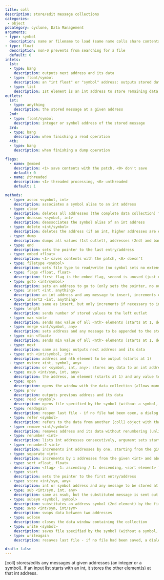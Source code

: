 ```yaml
---
title: coll
description: store/edit message collections
categories:
 - object
pdcategory: cyclone, Data Management
arguments:
- type: symbol
  description: name or filename to load (same name colls share contents)
- type: float
  description: non-0 prevents from searching for a file
  default: 0
inlets:
  1st:
  - type: bang
    description: outputs next address and its data
  - type: float/symbol
    description: an "int float" or "symbol" address: outputs stored data
  - type: list
    description: 1st element is an int address to store remaining data to
outlets:
  1st:
  - type: anything
    description: the stored message at a given address
  2nd:
  - type: float/symbol
    description: integer or symbol address of the stored message
  3rd:
  - type: bang
    description: when finishing a read operation
  4th:
  - type: bang
    description: when finishing a dump operation

flags:
  - name: @embed
    description: <1> save contents with the patch, <0> don't save
    default: 0
  - name: @threaded
    description: <1> threaded processing, <0> unthreaded
    default: 1

methods:
  - type: assoc <symbol, int>
    description: associates a symbol alias to an int address
  - type: clear
    description: deletes all addresses (the complete data collection) from [coll]
  - type: deassoc <symbol, int>
    description: deassociates the symbol alias of an int address
  - type: delete <int/symbol>
    description: deletes the address (if an int, higher addresses are decremented by 1)
  - type: dump
    description: dumps all values (1st outlet), addresses (2nd) and bangs (4th) when done
  - type: end
    description: sets the pointer to the last entry/address
  - type: embed <float>
    description: <1> saves contents with the patch, <0> doesn't
  - type: filetype <symbol>
    description: sets file type to read/write (no symbol sets no extension: default)
  - type: flags <float, float>
    description: first flag is the embed flag, second is unused (just use 'embed' instead)
  - type: goto <int/symbol>
    description: sets an address to go to (only sets the pointer, no output)
  - type: insert <int, anything>
    description: an int address and any message to insert, increments equal/greater addresses
  - type: insert2 <int, anything>
    description: same as insert, but only increments if necessary to include the new address
  - type: length
    description: sends number of stored values to the left outlet
  - type: max <int>
    description: sends max value of all <nth> elements (starts at 1, default) on left outlet
  - type: merge <int/symbol, any>
    description: sets address and any message to be appended to the stored message
  - type: min <float>
    description: sends min value of all <nth> elements (starts at 1, default) on left outlet
  - type: next
    description: same as bang: outputs next address and its data
  - type: nth <int/symbol, int>
    description: address and nth element to be output (starts at 1)
  - type: nstore <int, symbol, any>
    description: or <symbol, int, any>: stores any data to an int address with a symbol alias
  - type: nsub <int/sym, int, any>
    description: the address, an element (starts at 1) and any value to substitute it to
  - type: open
    description: opens the window with the data collection (allows manual data editing)
  - type: prev
    description: outputs previous address and its data
  - type: read <symbol>
    description: opens file specified by the symbol (without a symbol, a dialog window opens)
  - type: readagain
    description: reopen last file - if no file had been open, a dialog box is shown
  - type: refer <symbol>
    description: refers to the data from another [coll] object with that symbol name
  - type: remove <int/symbol>
    description: removes address and its data without renumbering (unlike delete)
  - type: renumber <int>
    description: lists int addresses consecutively, argument sets starting value (default 0)
  - type: renumber2 <int>
    description: increments int addresses by one, starting from the given address (default 0)
  - type: separate <int>
    description: increments by 1 addresses from the given <int> and above (opening a slot)
  - type: sort <float, float>
    description: <flag> -1: ascending / 1: descending, <sort element> from 0 (-1 is address)
  - type: start
    description: sets the pointer to the first entry/address
  - type: store <int/sym, any>
    description: int or symbol address and any message to be stored at it
  - type: sub <int/sym, int, any>
    description: same as nsub, but the substituted message is sent out
  - type: subsym <symbol, symbol>
    description: substitutes an address symbol (2nd element) by the first given symbol
  - type: swap <int/sym, int/sym>
    description: swaps data between two addresses
  - type: wclose
    description: closes the data window containing the collection
  - type: write <symbol>
    description: saves file specified by the symbol (without a symbol, a dialog window opens)
  - type: writeagain
    description: resaves last file - if no file had been saved, a dialog box is shown

draft: false
---
```


[coll] stores/edits any messages at given addresses (an integer or a symbol). If an input list starts with an int, it stores the other element(s) at that int address.

